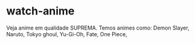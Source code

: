# watch-anime
Veja anime em qualidade SUPREMA.
Temos animes como: Demon Slayer, Naruto, Tokyo ghoul, Yu-Gi-Oh, Fate, One Piece,  